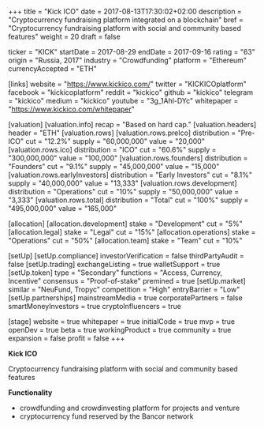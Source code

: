+++
title = "Kick ICO"
date = 2017-08-13T17:30:02+02:00
description = "Cryptocurrency fundraising platform integrated on a blockchain"
bref = "Cryptocurrency fundraising platform with social and community based features"
weight = 20
draft = false

ticker = "KICK"
startDate = 2017-08-29
endDate = 2017-09-16
rating = "63"
origin = "Russia, 2017"
industry = "Crowdfunding"
platform = "Ethereum"
currencyAccepted = "ETH"

[links]
  website = "https://www.kickico.com/"
  twitter = "KICKICOplatform"
  facebook = "kickicoplatform"
  reddit = "kickico"
  github = "kickico"
  telegram = "kickico"
  medium = "kickico"
  youtube = "3g_1Ahl-DYc"
  whitepaper = "https://www.kickico.com/whitepaper"

[valuation]
  [valuation.info]
    recap = "Based on hard cap."
  [valuation.headers]
    header = "ETH"
  [valuation.rows]
    [valuation.rows.preIco]
      distribution = "Pre-ICO"
      cut = "12.2%"
      supply = "60,000,000"
      value = "20,000"
    [valuation.rows.ico]
      distribution = "ICO"
      cut = "60.6%"
      supply = "300,000,000"
      value = "100,000"
    [valuation.rows.founders]
      distribution = "Founders"
      cut = "9.1%"
      supply = "45,000,000"
      value = "15,000"
    [valuation.rows.earlyInvestors]
      distribution = "Early Investors"
      cut = "8.1%"
      supply = "40,000,000"
      value = "13,333"
    [valuation.rows.development]
      distribution = "Operations"
      cut = "10%"
      supply = "50,000,000"
      value = "3,333"
    [valuation.rows.total]
      distribution = "Total"
      cut = "100%"
      supply = "495,000,000"
      value = "165,000"

[allocation]
  [allocation.development]
    stake = "Development"
    cut = "5%"
  [allocation.legal]
    stake = "Legal"
    cut = "15%"
  [allocation.operations]
    stake = "Operations"
    cut = "50%"
  [allocation.team]
    stake = "Team"
    cut = "10%"

[setUp]
  [setUp.compliance]
    investorVerification = false
    thirdPartyAudit = false
  [setUp.trading]
    exchangeListing = true
    walletSupport = true
  [setUp.token]
    type = "Secondary"
    functions = "Access, Currency, Incentive"
    consensus = "Proof-of-stake"
    premined = true
  [setUp.market]
    similar = "NeuFund, Tropyc"
    competition = "High"
    entryBarrier = "Low"
  [setUp.partnerships]
    mainstreamMedia = true
    corporatePartners = false
    smartMoneyInvestors = true
    cryptoInfluencers = true

[stage]
  website = true
  whitepaper = true
  initialCode = true
  mvp = true
  openDev = true
  beta = true
  workingProduct = true
  community = true
  expansion = false
  profit = false
+++

**Kick ICO**

Cryptocurrency fundraising platform with social and community based features

**Functionality**

* crowdfunding and crowdinvesting platform for projects and venture
* cryptocurrency fund reserved by the Bancor network

